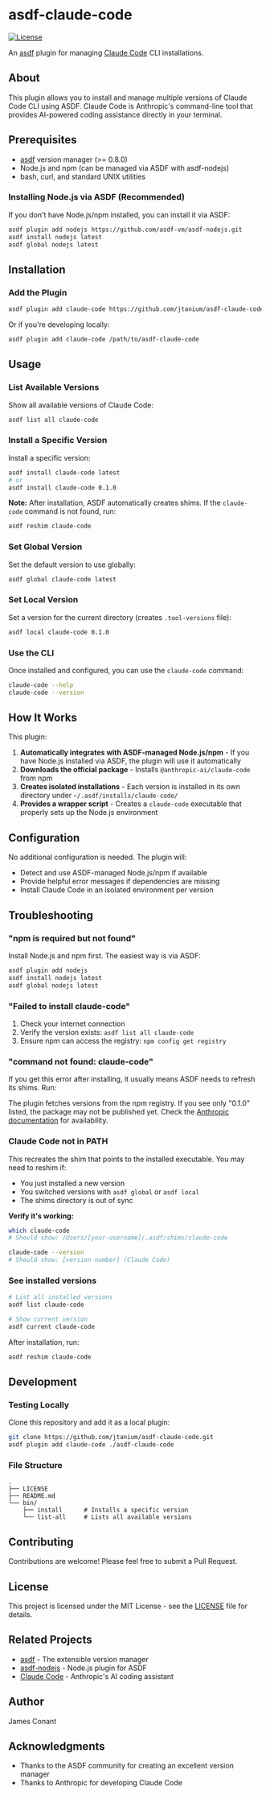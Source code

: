 # asdf-claude-code

[![License](https://img.shields.io/github/license/jtanium/asdf-claude-code)](LICENSE)

An [asdf](https://asdf-vm.com/) plugin for managing [Claude Code](https://www.anthropic.com/claude) CLI installations.

## About

This plugin allows you to install and manage multiple versions of Claude Code CLI using ASDF. Claude Code is Anthropic's command-line tool that provides AI-powered coding assistance directly in your terminal.

## Prerequisites

- [asdf](https://asdf-vm.com/) version manager (>= 0.8.0)
- Node.js and npm (can be managed via ASDF with asdf-nodejs)
- bash, curl, and standard UNIX utilities

### Installing Node.js via ASDF (Recommended)

If you don't have Node.js/npm installed, you can install it via ASDF:

```bash
asdf plugin add nodejs https://github.com/asdf-vm/asdf-nodejs.git
asdf install nodejs latest
asdf global nodejs latest
```

## Installation

### Add the Plugin

```bash
asdf plugin add claude-code https://github.com/jtanium/asdf-claude-code.git
```

Or if you're developing locally:

```bash
asdf plugin add claude-code /path/to/asdf-claude-code
```

## Usage

### List Available Versions

Show all available versions of Claude Code:

```bash
asdf list all claude-code
```

### Install a Specific Version

Install a specific version:

```bash
asdf install claude-code latest
# or
asdf install claude-code 0.1.0
```

**Note:** After installation, ASDF automatically creates shims. If the `claude-code` command is not found, run:

```bash
asdf reshim claude-code
```

### Set Global Version

Set the default version to use globally:

```bash
asdf global claude-code latest
```

### Set Local Version

Set a version for the current directory (creates `.tool-versions` file):

```bash
asdf local claude-code 0.1.0
```

### Use the CLI

Once installed and configured, you can use the `claude-code` command:

```bash
claude-code --help
claude-code --version
```

## How It Works

This plugin:

1. **Automatically integrates with ASDF-managed Node.js/npm** - If you have Node.js installed via ASDF, the plugin will use it automatically
2. **Downloads the official package** - Installs `@anthropic-ai/claude-code` from npm
3. **Creates isolated installations** - Each version is installed in its own directory under `~/.asdf/installs/claude-code/`
4. **Provides a wrapper script** - Creates a `claude-code` executable that properly sets up the Node.js environment

## Configuration

No additional configuration is needed. The plugin will:

- Detect and use ASDF-managed Node.js/npm if available
- Provide helpful error messages if dependencies are missing
- Install Claude Code in an isolated environment per version

## Troubleshooting

### "npm is required but not found"

Install Node.js and npm first. The easiest way is via ASDF:

```bash
asdf plugin add nodejs
asdf install nodejs latest
asdf global nodejs latest
```

### "Failed to install claude-code"

1. Check your internet connection
2. Verify the version exists: `asdf list all claude-code`
3. Ensure npm can access the registry: `npm config get registry`
### "command not found: claude-code"

If you get this error after installing, it usually means ASDF needs to refresh its shims. Run:

The plugin fetches versions from the npm registry. If you see only "0.1.0" listed, the package may not be published yet. Check the [Anthropic documentation](https://www.anthropic.com/claude) for availability.

### Claude Code not in PATH

This recreates the shim that points to the installed executable. You may need to reshim if:
- You just installed a new version
- You switched versions with `asdf global` or `asdf local`
- The shims directory is out of sync

**Verify it's working:**

```bash
which claude-code
# Should show: /Users/[your-username]/.asdf/shims/claude-code

claude-code --version
# Should show: [version number] (Claude Code)
```

### See installed versions

```bash
# List all installed versions
asdf list claude-code

# Show current version
asdf current claude-code
```

After installation, run:

```bash
asdf reshim claude-code
```

## Development

### Testing Locally

Clone this repository and add it as a local plugin:

```bash
git clone https://github.com/jtanium/asdf-claude-code.git
asdf plugin add claude-code ./asdf-claude-code
```

### File Structure

```
.
├── LICENSE
├── README.md
└── bin/
    ├── install      # Installs a specific version
    └── list-all     # Lists all available versions
```

## Contributing

Contributions are welcome! Please feel free to submit a Pull Request.

## License

This project is licensed under the MIT License - see the [LICENSE](LICENSE) file for details.

## Related Projects

- [asdf](https://asdf-vm.com/) - The extensible version manager
- [asdf-nodejs](https://github.com/asdf-vm/asdf-nodejs) - Node.js plugin for ASDF
- [Claude Code](https://www.anthropic.com/claude) - Anthropic's AI coding assistant

## Author

James Conant

## Acknowledgments

- Thanks to the ASDF community for creating an excellent version manager
- Thanks to Anthropic for developing Claude Code

